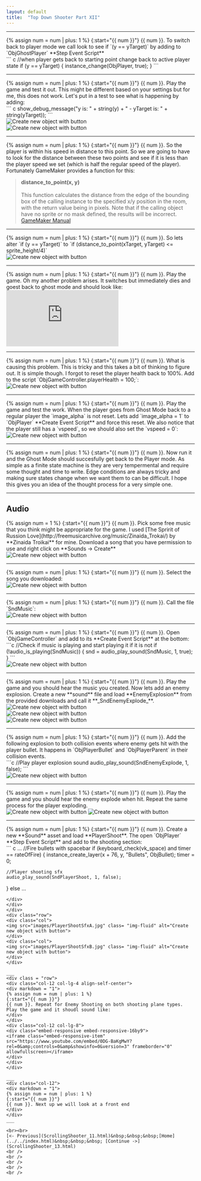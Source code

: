 ```yaml
---
layout: default
title:  "Top Down Shooter Part XII"
---
```


___ 
<div class = "row">
<div class="col-12 col-lg-4 align-self-center">
<div markdown = "1"> 
{% assign num = num | plus: 1 %}
{:start="{{ num }}"}
{{ num }}. To switch back to player mode we call look to see if `(y == yTarget)` by adding to `ObjGhostPlayer` **Step Event Script**
</div>
</div>
<div class="col-12 col-lg-8">
<div markdown = "1"> 
``` c
//when player gets back to starting point change back to active player state
if (y == yTarget)
{
    instance_change(ObjPlayer, true);
}
```
</div>
</div>
</div>

___ 
<div class = "row">
<div class="col-12 col-lg-4 align-self-center">
<div markdown = "1"> 
{% assign num = num | plus: 1 %}
{:start="{{ num }}"}
{{ num }}. Play the game and test it out.  This might be different based on your settings but for me, this does not work. Let's put in a test to see what is happening by adding:
</div>
</div>
<div class="col-12 col-lg-8">
<div markdown = "1"> 
``` c
show_debug_message("y is: " + string(y) + " - yTarget is: " + string(yTarget));
```
</div>
</div>
</div>

<div class="row">
<div class="col">
<img src="images/GoBackToPlayerFails.jpg" class= "img-fluid" alt="Create new object with button">
</div>
<div class="col">
<img src="images/NeverGetsToTargetExactly.jpg" class= "img-fluid" alt="Create new object with button">
</div>
</div>

___ 
<div class="col-12 ">
<div markdown = "1"> 
{% assign num = num | plus: 1 %}
{:start="{{ num }}"}
{{ num }}. So the player is within his speed in distance to this point.  So we are going to have to look for the distance between these two points and see if it is less than the player speed we set (which is half the regular speed of the player).  Fortunately GameMaker provides a function for this:

> **distance_to_point(x, y)**<br><br>This function calculates the distance from the edge of the bounding box of the calling instance to the specified x/y position in the room, with the return value being in pixels. Note that if the calling object have no sprite or no mask defined, the results will be incorrect. [GameMaker Manual](https://docs2.yoyogames.com/source/_build/3_scripting/4_gml_reference/maths/vector%20functions/distance_to_point.html) 
</div>
</div>

___ 
<div class = "row">
<div class="col-12 col-lg-4 align-self-center">
<div markdown = "1"> 
{% assign num = num | plus: 1 %}
{:start="{{ num }}"}
{{ num }}. So lets alter `if (y == yTarget)` to `if (distance_to_point(xTarget, yTarget) <= sprite_height/4)`
</div>
</div>
<div class="col-12 col-lg-8">
<img src="images/NewMethodForCheckingGhostReturn.jpg" class= "img-fluid" alt="Create new object with button">
</div>
</div>

___ 
<div class = "row">
<div class="col-12 col-lg-4 align-self-center">
<div markdown = "1"> 
{% assign num = num | plus: 1 %}
{:start="{{ num }}"}
{{ num }}. Play the game.  Oh my another problem arises.  It switches but immediately dies and goest back to ghost mode and should look like:
</div>
</div>
<div class="col-12 col-lg-8">
<div class="embed-responsive embed-responsive-16by9">
<iframe class="embed-responsive-item" src="https://www.youtube.com/embed/AuuGR9B443o?rel=0&amp;controls=0&amp&showinfo=0&autoplay=1&version=3&loop=1&playlist=AuuGR9B443o" frameborder="0" allowfullscreen></iframe>
</div>
</div>
</div>

___ 
<div class = "row">
<div class="col-12 col-lg-4 align-self-center">
<div markdown = "1"> 
{% assign num = num | plus: 1 %}
{:start="{{ num }}"}
{{ num }}. What is causing this problem.  This is tricky and this takes a bit of thinking to figure out.  It is simple though.  I forgot to reset the player health back to 100%.  Add to the script `ObjGameController.playerHealth = 100;`:
</div>
</div>
<div class="col-12 col-lg-8">
<img src="images/ResetHealth100.jpg" class= "img-fluid" alt="Create new object with button">
</div>
</div>

___ 
<div class = "row">
<div class="col-12 col-lg-4 align-self-center">
<div markdown = "1"> 
{% assign num = num | plus: 1 %}
{:start="{{ num }}"}
{{ num }}. Play the game and test the work.  When the player goes from Ghost Mode back to a regular player the `image_alpha` is not reset.  Lets add `image_alpha = 1` to `ObjPlayer` **Create Event Script** and force this reset.  We also notice that the player still has a `vspeed`, so we should also set the `vspeed = 0`:
</div>
</div>
<div class="col-12 col-lg-8">
<img src="images/AddingImageAlphaToPlayerCreate.jpg" class= "img-fluid" alt="Create new object with button">
</div>
</div>

___ 
<div class="col-12">
<div markdown = "1"> 
{% assign num = num | plus: 1 %}
{:start="{{ num }}"}
{{ num }}.  Now run it and the Ghost Mode should succesfully get back to the Player mode.  As simple as a finite state machine is they are very tempermental and require some thought and time to write.  Edge conditions are always tricky and making sure states change when we want them to can be difficult.  I hope this gives you an idea of the thought process for a very simple one.

___ 

## Audio

<div class = "row">
<div class="col-12 col-lg-4 align-self-center">
<div markdown = "1"> 
{% assign num = 1 %}
{:start="{{ num }}"}
{{ num }}. Pick some free music that you think might be appropriate for the game.  I used [The Spririt of Russion Love](http://freemusicarchive.org/music/Zinaida_Trokai/) by **Zinaida Troikai** for mine.  Download a song that you have permission to use and right click on **Sounds -> Create** 
</div>
</div>
<div class="col-12 col-lg-8">
<img src="images/CreateNewSound.jpg" class= "img-fluid" alt="Create new object with button">
</div>
</div>

___ 
<div class = "row">
<div class="col-12 col-lg-4 align-self-center">
<div markdown = "1"> 
{% assign num = num | plus: 1 %}
{:start="{{ num }}"}
{{ num }}.  Select the song you downloaded:
</div>
</div>
<div class="col-12 col-lg-8">
<img src="images/DownloadedMusic.jpg" class= "img-fluid" alt="Create new object with button">
</div>
</div>

___ 
<div class = "row">
<div class="col-12 col-lg-4 align-self-center">
<div markdown = "1"> 
{% assign num = num | plus: 1 %}
{:start="{{ num }}"}
{{ num }}.  Call the file `SndMusic`:
</div>
</div>
<div class="col-12 col-lg-8">
<img src="images/SndMusic.jpg" class= "img-fluid" alt="Create new object with button">
</div>
</div> 

___ 
<div class = "row">
<div class="col-12 col-lg-4 align-self-center">
<div markdown = "1"> 
{% assign num = num | plus: 1 %}
{:start="{{ num }}"}
{{ num }}. Open `ObjGameController` and add to its **Create Event Script** at the bottom:
</div>
</div>
<div class="col-12 col-lg-8">
<div markdown = "1"> 
```c
//Check if music is playing and start playing it if it is not
if (!audio_is_playing(SndMusic))
{
    snd = audio_play_sound(SndMusic, 1, true);
}
```
</div>
</div> 
</div>
<img src="images/MusicPlayScript.jpg" class= "img-fluid" alt="Create new object with button">

___ 
<div class = "row">
<div class="col-12 col-lg-4 align-self-center">
<div markdown = "1"> 
{% assign num = num | plus: 1 %}
{:start="{{ num }}"}
{{ num }}. Play the game and you should hear the music you created.  Now lets add an enemy explosion.  Create a new **sound** file and load **EnemyExplosion** from the provided downloads and call it **_SndEnemyExplode_**.
</div>
</div>
<div class="col-12 col-lg-8">
<img src="images/LoadEnemyExplosion1.jpg" class= "img-fluid" alt="Create new object with button">
</div> 
</div>
<div class="row">
<div class="col">
<img src="images/LoadEnemyExplosion2.jpg" class= "img-fluid" alt="Create new object with button">
</div>
<div class="col">
<img src="images/LoadEnemyExplosion3.jpg" class= "img-fluid" alt="Create new object with button">
</div>
</div>

___ 
<div class = "row">
<div class="col-12 col-lg-4 align-self-center">
<div markdown = "1"> 
{% assign num = num | plus: 1 %}
{:start="{{ num }}"}
{{ num }}. Add the following explosion to both collision events where enemy gets hit with the player bullet.  It happens in `ObjPlayerBullet` and `ObjPlayerParent` in their collision events.
</div>
</div>
<div class="col-12 col-lg-8">
<div markdown = "1"> 
```c
//Play player explosion sound
audio_play_sound(SndEnemyExplode, 1, false);
```
</div>
</div>
</div>
<img src="images/EnemyExplodes.jpg" class= "img-fluid" alt="Create new object with button">  

___ 
<div class = "row">
<div class="col-12 col-lg-4 align-self-center">
<div markdown = "1"> 
{% assign num = num | plus: 1 %}
{:start="{{ num }}"}
{{ num }}. Play the game and you should hear the enemy explode when hit.  Repeat the same process for the player exploding.
</div>
</div>
<div class="col-12 col-lg-8">
<img src="images/PlayerExplodeSfxA.jpg" class= "img-fluid" alt="Create new object with button">
<img src="images/PlayerExplodeSfxB.jpg" class= "img-fluid" alt="Create new object with button">
</div>
</div> 

___ 
<div class = "row">
<div class="col-12 col-lg-4 align-self-center">
<div markdown = "1"> 
{% assign num = num | plus: 1 %}
{:start="{{ num }}"}
{{ num }}. Create a new **Sound** asset and load **PlayerShoot**.  The open `ObjPlayer` **Step Event Script** and add to the shooting section:
</div>
</div>
<div class="col-12 col-lg-8">
<div markdown = "1"> 
 ``` c
 ...
//Fire bullets with spacebar
if (keyboard_check(vk_space) and timer == rateOfFire)
{
    instance_create_layer(x + 76, y, "Bullets", ObjBullet);
    timer = 0;    
    
    //Player shooting sfx
    audio_play_sound(SndPlayerShoot, 1, false);
}
else
...
 ```
</div>
</div> 
</div>
<div class="row">
<div class="col">
<img src="images/PlayerShootSfxA.jpg" class= "img-fluid" alt="Create new object with button">
</div>
<div class="col">
<img src="images/PlayerShootSfxB.jpg" class= "img-fluid" alt="Create new object with button">
</div>
</div>

___ 
<div class = "row">
<div class="col-12 col-lg-4 align-self-center">
<div markdown = "1"> 
{% assign num = num | plus: 1 %}
{:start="{{ num }}"}
{{ num }}. Repeat for Enemy Shooting on both shooting plane types. Play the game and it shoudl sound like:
</div>
</div>
<div class="col-12 col-lg-8">
<div class="embed-responsive embed-responsive-16by9">
<iframe class="embed-responsive-item" src="https://www.youtube.com/embed/0DG-BaKgMwY?rel=0&amp;controls=0&amp&showinfo=0&version=3" frameborder="0" allowfullscreen></iframe>
</div>
</div>
</div>

___ 
<div class="col-12">
<div markdown = "1"> 
{% assign num = num | plus: 1 %}
{:start="{{ num }}"}
{{ num }}. Next up we will look at a front end
</div>
</div>
___ 

<br><br>
[<- Previous](ScrollingShooter_11.html)&nbsp;&nbsp;&nbsp;[Home](../../index.html)&nbsp;&nbsp;&nbsp; [Continue ->](ScrollingShooter_13.html)
<br />
<br />  
<br />  
<br />  
<br />  